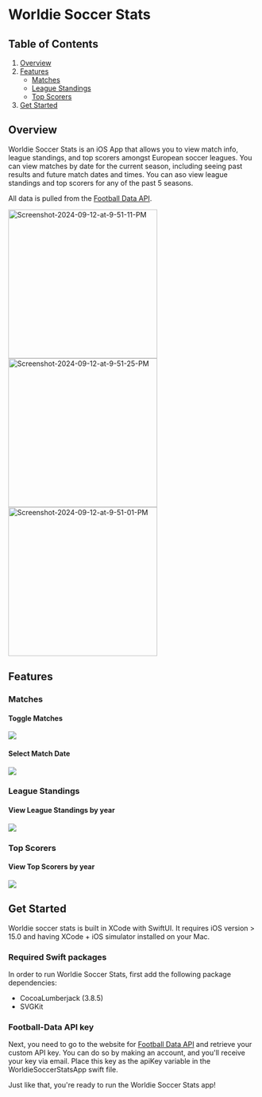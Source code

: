 # Worldie Soccer Stats

## Table of Contents
1. [Overview](#overview)
2. [Features](#features)
   * [Matches](#matches)
   * [League Standings](#league-standings)
   * [Top Scorers](#top-scorers)
3. [Get Started](#get-started)
## Overview
Worldie Soccer Stats is an iOS App that allows you to view match info, league standings, and top scorers amongst European soccer leagues. You can view matches by date for the current season, including seeing past results and future match dates and times. You can aso view league standings and top scorers for any of the past 5 seasons.

All data is pulled from the [Football Data API](https://www.football-data.org).
<div class="row">
  <a href="https://imgbb.com/"><img src="https://i.ibb.co/D4spf4B/Screenshot-2024-09-12-at-9-51-11-PM.png" width="300" alt="Screenshot-2024-09-12-at-9-51-11-PM" border="0" /></a>
  <a href="https://imgbb.com/"><img src="https://i.ibb.co/Lpxyw9x/Screenshot-2024-09-12-at-9-51-25-PM.png" width="300" alt="Screenshot-2024-09-12-at-9-51-25-PM" border="0" /></a>
  <a href="https://imgbb.com/"><img src="https://i.ibb.co/TYK5TJq/Screenshot-2024-09-12-at-9-51-01-PM.png" width="300" alt="Screenshot-2024-09-12-at-9-51-01-PM" border="0" /></a>
</div>

## Features

### Matches
#### Toggle Matches
<img src="https://i.giphy.com/media/v1.Y2lkPTc5MGI3NjExdm8zb2hka3JybWxpdzYyMm02dGRyZzcyOTBhbTc2M3F3bHExbHI2NiZlcD12MV9pbnRlcm5hbF9naWZfYnlfaWQmY3Q9Zw/9tUV9rhyJ5Roa4Kmig/giphy.gif">

#### Select Match Date
<img src="https://i.giphy.com/media/v1.Y2lkPTc5MGI3NjExN3kyanBmYjhsMXZ4ZjdrcTM0ejhodHdmZzIwYjhrMHk2cno2YTJoMiZlcD12MV9pbnRlcm5hbF9naWZfYnlfaWQmY3Q9Zw/enfi6Dww1UcBXMIXWv/giphy.gif">

### League Standings
#### View League Standings by year
<img src="https://i.giphy.com/media/v1.Y2lkPTc5MGI3NjExY3l3Y2NjMXg1OWJnN2M4ZXM2NzRkOWppZDhiMjZraHFiaHdsNDB1aSZlcD12MV9pbnRlcm5hbF9naWZfYnlfaWQmY3Q9Zw/KRkG1Q6HvWIqBxOnZ7/giphy.gif">

### Top Scorers
#### View Top Scorers by year
<img src="https://i.giphy.com/media/v1.Y2lkPTc5MGI3NjExMjIweTY2Yzdlc3I0NmRjY3FrdW13dmY0dTJsaDB4eWFpczA3a243bCZlcD12MV9pbnRlcm5hbF9naWZfYnlfaWQmY3Q9Zw/RM9aJBg76v3SCA6N2I/giphy.gif">

## Get Started
Worldie soccer stats is built in XCode with SwiftUI. It requires iOS version > 15.0 and having XCode + iOS simulator installed on your Mac. 

### Required Swift packages
In order to run Worldie Soccer Stats, first add the following package dependencies:
* CocoaLumberjack (3.8.5)
* SVGKit

### Football-Data API key
Next, you need to go to the website for [Football Data API](https://www.football-data.org) and retrieve your custom API key. You can do so by making an account, and you'll receive your key via email. Place this key as the apiKey variable in the WorldieSoccerStatsApp swift file. 

Just like that, you're ready to run the Worldie Soccer Stats app!
